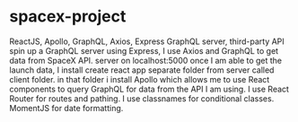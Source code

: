 # spacex-project
ReactJS, Apollo, GraphQL, Axios, Express GraphQL server, third-party API
spin up a GraphQL server using Express, I use Axios and GraphQL to get data from SpaceX API.
server on localhost:5000
once I am able to get the launch data, I install create react app separate folder from server called client folder.
in that folder i install Apollo which allows me to use React components to query GraphQL for data from the API I am using.
I use React Router for routes and pathing.
I use classnames for conditional classes.
MomentJS for date formatting.

